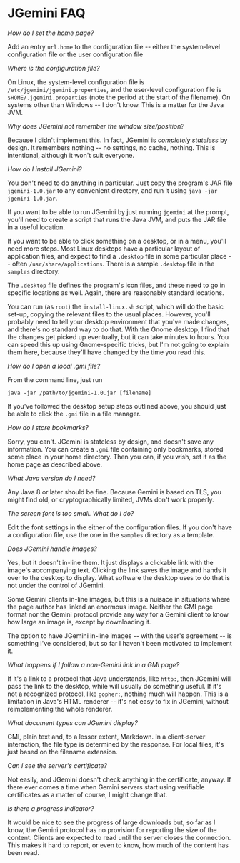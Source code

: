# JGemini FAQ

_How do I set the home page?_

Add an entry `url.home` to the configuration file -- either the
system-level configuration file or the user configuration file

_Where is the configuration file?_

On Linux, the system-level configuration file is
`/etc/jgemini/jgemini.properties`, and the user-level configuration file is
`$HOME/.jgemini.properties` (note the period at the start of the filename).
On systems other than Windows -- I don't know. This is a matter for the
Java JVM.

_Why does JGemini not remember the window size/position?_

Because I didn't implement this. In fact, JGemini is
_completely stateless_ by design. It remembers nothing -- no settings,
no cache, nothing. This is intentional, although it won't suit
everyone.

_How do I install JGemini?_

You don't need to do anything in particular. Just copy the program's
JAR file `jgemini-1.0.jar` to any convenient directory, and run it
using `java -jar jgemini-1.0.jar`.

If you want to be able to run JGemini by just running `jgemini` at the
prompt, you'll need to create a script that runs the Java JVM, and
puts the JAR file in a useful location. 

If you want to be able to click something on a desktop, or in a menu,
you'll need more steps. Most Linux desktops have a particular layout
of application files, and expect to find a `.desktop` file in some
particular place -- often `/usr/share/applications`. There is a 
sample `.desktop` file in the `samples` directory.

The `.desktop` file defines the program's icon files, and these
need to go in specific locations as well. Again, there are reasonably
standard locations.

You can run (as `root`) the `install-linux.sh` script, which will do
the basic set-up, copying the relevant files to the usual places. However,
you'll probably need to tell your desktop environment that you've made
changes, and there's no standard way to do that. With the Gnome
desktop, I find that the changes get picked up eventually, but it can
take minutes to hours. You can speed this up using Gnome-specific
tricks, but I'm not going to explain them here, because they'll have 
changed by the time you read this.

_How do I open a local .gmi file?_

From the command line, just run

    java -jar /path/to/jgemini-1.0.jar [filename]

If you've followed the desktop setup steps outlined above, you should
just be able to click the `.gmi` file in a file manager.

_How do I store bookmarks?_

Sorry, you can't. JGemini is stateless by design, and doesn't save
any information. You can create a `.gmi` file containing only 
bookmarks, stored some place in your home directory. Then you can,
if you wish, set it as the home page as described above.

_What Java version do I need?_

Any Java 8 or later should be fine. Because Gemini is based on TLS, 
you might find old, or cryptographically limited, JVMs don't work
properly. 

_The screen font is too small. What do I do?_

Edit the font settings in the either of the configuration files.
If you don't have a configuration file, use the one in the
`samples` directory as a template.

_Does JGemini handle images?_

Yes, but it doesn't in-line them. It just displays a clickable
link with the image's accompanying text. Clicking the link saves
the image and hands it over to the desktop to display. What software
the desktop uses to do that is not under the control of JGemini. 

Some Gemini clients in-line images, but this is a nuisace in situations
where the page author has linked an enormous image. Neither the GMI
page format nor the Gemini protocol provide any way for a Gemini client
to know how large an image is, except by downloading it.

The option to have JGemini in-line images -- with the user's 
agreement -- is something I've considered,
but so far I haven't been motivated to implement it. 

_What happens if I follow a non-Gemini link in a GMI page?_

If it's a link to a protocol that Java understands, like `http:`, then
JGemini will pass the link to the desktop, while will usually do
something useful. If it's not a recognized protocol, like `gopher:`,
nothing much will happen. This is a limitation in Java's HTML
renderer -- it's not easy to fix in JGemini, without reimplementing
the whole renderer. 

_What document types can JGemini display?_

GMI, plain text and, to a lesser extent, Markdown. In a client-server
interaction, the file type is determined by the response. For local
files, it's just based on the filename extension.

_Can I see the server's certificate?_

Not easily, and JGemini doesn't check anything in the certificate, 
anyway. If there ever comes a time when Gemini servers start using
verifiable certificates as a matter of course, I might change that.

_Is there a progress indicator?_

It would be nice to see the progress of large downloads but, so far
as I know, the Gemini protocol has no provision for reporting the
size of the content. Clients are expected to read until the server
closes the connection. This makes it hard to report, or even to know,
how much of the content has been read. 





















